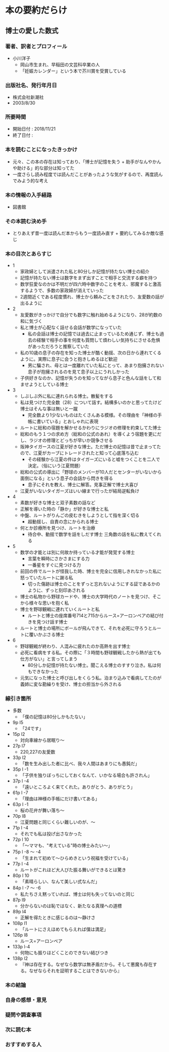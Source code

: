 # 本の要約だらけ

## 博士の愛した数式

### 著者、訳者とプロフィール

- 小川洋子
  - 岡山市生まれ、早稲田の文芸科卒業の人
  - 「妊娠カレンダー」という本で芥川賞を受賞している

### 出版社名、発行年月日

- 株式会社新潮社
- 2003/8/30

### 所要時間

- 開始日付 : 2018/11/21
- 終了日付 :

### 本を読むことになったきっかけ

- 元々、この本の存在は知っており、「博士が記憶を失う + 助手がなんやかんや助ける」的な部分は知ってた
- 一度さらし読み程度では読んだことがあったような気がするので、再度読んでみよう的な考え

### 本の情報の入手経路

- 図書館

### その本読む決め手

- とりあえず昔一度は読んだ本からもう一度読み直す + 要約してみるか敵な感じ

### 本の目次とあらすじ

- 1
  - 家政婦として派遣された私と80分しか記憶が持たない博士の紹介
  - 記憶が持たない博士は数字をまず出すことで相手と交流する癖を持つ
  - 数学狂愛なのかは不明だが四六時中数字のことを考え、邪魔すると激高するようで、多数の家政婦が消えていった
  - 2週間近くである程度慣れ、博士から頼みごとをされたり、友愛数の話が出るように
- 2
  - 友愛数がきっかけで自分でも数字に触れ始めるようになり、28が約数の和に気づく
  - 私と博士が心配なく話せる会話が数学になっていた
    - 私の会話は博士の記憶では過去に止まっているため通じず、博士も過去の経験で相手の事を何度も質問して煩わしい気持ちにさせる危惧があっただろうと推察していた
  - 私の10歳の息子の存在を知った博士が酷く動揺、次の日から連れてくるように。実際に息子に会うと抱きしめるほど歓迎
    - 男に騙され、母とは一度離れていた私にとって、あまり抱擁されない息子が抱擁されるのを見て息子以上にうれしかった
  - 子供好きなのか、記憶が失うのを知ってながら息子と色んな話をして和ませようとしている博士
- 3
  - しぶしぶ外に私に連れられる博士。散髪をする
  - 私は見つけた完全数（28）について話す。結構多いのかと思ってたけど博士はそんな事は無いと一蹴
    - 完全数より1少ないものはたくさんある模様。その理由を「神様の手帳に書いている」とおしゃれに表現
  - ルートに総和の宿題を解かせるかわりにラジオの修理を約束してた博士
  - 総和のもう１つの求め方（総和の公式のあれ）を導くよう宿題を更にだし、ラジオの修理とどっちが早いか競争させる
  - 阪神タイガースの江夏が好きな博士。ただ博士の記憶は昔で止まってたので、江夏がカーブにトレードされたと知って心底落ち込む
    - その経験から江夏の件はタイガーズにいると嘘をつくことを二人で決定。（俗にいう江夏問題）
  - 総和の公式の導出に「野球のメンバーが10人だとセンターがいないから面倒になる」という息子の会話から閃きを得る
    - 息子にそれを教え、博士に解答。見事正解で博士大喜び
  - 江夏がいないタイガーズはいい線まで行ったが結局逆転負け
- 4
  - 素数が好きな博士と双子素数の話など
  - 正解を導いた時の「静か」が好きな博士と私
  - 中盤、ルートがりんごの皮むきをしようとして指を深く切る
    - 超動揺し、自責の念にかられる博士
  - 何とか診療所を見つけ、ルートを治療
    - 待合中、動揺で数学を話をしだす博士 三角数の話を私に教えてくれる
- 5
  - 数学の才能とは別に何故か持っている才能が発覚する博士
    - 言葉を瞬時にさかさまにする力
    - 一番星をすぐに見つける力
  - 前回の件でルートが怪我した時、博士を完全に信用しきれなかった私に怒っていたルートに謝る私
    - 切った傷跡は博士のことをずっと忘れないようにする証であるかのように、ずっと刻印あされる
  - 博士の私物から野球カードや、博士の大学時代のノートを見つけ、そこから様々な思いを抱く私
  - 博士を野球観戦に連れていくルートと私
    - ルートと博士の座席番号714と715からルース=アーロンペアの結び付きを見つけ話す博士
  - ルートと博士の場所にボールが飛んできて、それを必死に守ろうとルートに覆いかぶさる博士
- 6
  - 野球観戦が終わり、人混みに疲れたのか高熱を出す博士
  - 必死に看病をする私。その際に「３時間も野球観戦したから熱が出ても仕方がない」と言ってしまう
    - 80分しか記憶が持たない博士。聞こえる博士のすすり泣き。私は何もできなかった
  - 元気になった博士と呼び出しをくらう私。泊まり込みで看病してたのが義姉に変な勘繰りを受け、博士の担当から外される

### 線引き箇所

- 多数
  - 「僕の記憶は80分しかもたない」
- 9p l5
  - 「24です」
- 15p l2
  - 対向車線から居眠り～
- 27p l7
  - 220,227の友愛数
- 33p l2
  - 「数を生み出した者に比べ、我々人間はあまりにも愚鈍だ」
- 35p l -1
  - 「子供を独りぼっちにしておくなんて、いかなる場合も許されん」
- 37p l -4
  - 「遠いところよく来てくれた。ありがとう、ありがとう」
- 61p l -7
  - 「理由は神様の手帳にだけ書いてある」
- 63p l -1
  - 桜の花弁が舞い落ち～
- 70p l8
  - 江夏問題と同じくらい難しいのが、～
- 71p l -4
  - それでも私は投げ出さなかった
- 72p l 10
  - 「～ママも、"考えている"時の博士みたい～」
- 75p l -8 ～ -4
  - 「生まれて初めて～ひらめきという祝福を受けている」
- 77p l -4
  - ルートがこれほど大人びた振る舞いができるとは驚き
- 80p l 10
  - 「素晴らしい、なんて美しい式なんだ」
- 84p l -7 ～ -6
  - 私たちさえ黙っていれば、博士は何も失ってないのと同じ
- 87p l9
  - 分からないのは恥ではなく、新たなる真理への道標
- 89p l4
  - 正解を得たときに感じるのは～静けさ
- 108p l1
  - 「ルートにさえほめてもらえれば僕は満足」
- 126p l8
  - ルース=アーロンペア
- 133p l-4
  - 何物にも振りほどくことのできない結びつき
- 138p l2
  - 『神は存在する。なぜなら数学は無矛盾だから。そして悪魔も存在する。なぜならそれを証明することはできないから』

### 本の結論

### 自身の感想・意見

### 疑問や調査事項

### 次に読む本

### おすすめする人

<div style="page-break-before:always"></div>
